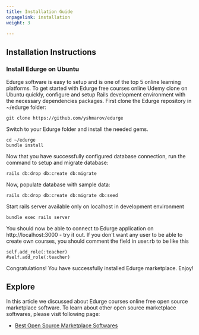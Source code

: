 ```yaml
---
title: Installation Guide
onpagelink: installation
weight: 3

---
```

Installation Instructions
-------------------------

### Install Edurge on Ubuntu

Edurge software is easy to setup and is one of the top 5 online learning platforms. To get started with Edurge free courses online Udemy clone on Ubuntu quickly, configure and setup Rails development environment with the necessary dependencies packages. First clone the Edurge repository in ~/edurge folder:

    git clone https://github.com/yshmarov/edurge

Switch to your Edurge folder and install the needed gems.

    cd ~/edurge
    bundle install

Now that you have successfully configured database connection, run the command to setup and migrate database:

    rails db:drop db:create db:migrate

Now, populate database with sample data:

    rails db:drop db:create db:migrate db:seed

Start rails server available only on localhost in development environment

    bundle exec rails server

You should now be able to connect to Edurge application on http://localhost:3000 - try it out. If you don't want any user to be able to create own courses, you should comment the field in user.rb to be like this

    self.add_role(:teacher)
    #self.add_role(:teacher)
    

Congratulations! You have successfully installed Edurge marketplace. Enjoy!

Explore
-------

In this article we discussed about Edurge courses online free open source marketplace software. To learn about other open source marketplace softwares, please visit following page:

*   [Best Open Source Marketplace Softwares](https://products.containerize.com/marketplace)
